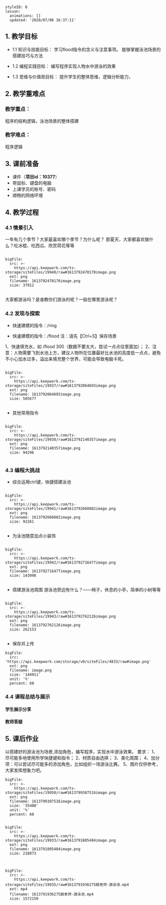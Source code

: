 <style>
  .markdown-body hr {
    height: 1px;
  }
</style>





```@Lesson
styleID: 0
lesson:
  animations: []
  updated: '2020/07/06 16:37:11'

```

 ## **1. 教学目标**
 * 1.1 知识与技能目标：
 学习flood指令的含义与注意事项。
 能够掌握泳池场景的搭建技巧与方法

* 1.2 编程实践目标：
编写程序实现人物水中游泳的效果

* 1.3 思维与价值观目标：
 提升学生的整体思维，逻辑分析能力，
 
 
 
 ## **2. 教学重难点**
 
### 教学重点：
程序的结构逻辑，泳池场景的整体搭建
### 教学难点：
 程序逻辑
 
 ## **3. 课前准备**
* 课件（**项目id：10377**）
* 带鼠标、键盘的电脑
* 上课学员的账号、密码
* 顺畅的网络环境
 
 ## **4. 教学过程**
 
 ### **4.1 情景引入**
   一年有几个季节？大家最喜欢哪个季节？为什么呢？
那夏天，大家都喜欢做什么？吃冰棍、吃西瓜、欣赏荷花等等
 
```@BigFile

bigFile:
  src: >-
    https://api.keepwork.com/ts-storage/siteFiles/19940/raw#1613792470170image.png
  ext: png
  filename: 1613792470170image.png
  size: 37912
          
```

 大家都游泳吗？是谁教你们游泳的呢？一般在哪里游泳呢？
      
   
### **4.2 发现与探索**

 * 快速建模的指令：/ring
 
 
 
 
* 快速建模的指令：/flood
注：请先【Ctrl+S】保存场景

1、快速填充水，如 /flood 300（数据不要太大，尝试一点点往里面加）；
2、注意：人物需要飞到水池上方，建议人物所在位置最好比水池的高度低一点点，避免不小心加水过多，溢出来填充整个世界，可能会导致电脑卡死。
 
```@BigFile

bigFile:
  src: >-
    https://api.keepwork.com/ts-storage/siteFiles/19937/raw#1613792064693image.png
  ext: png
  filename: 1613792064693image.png
  size: 505677
          
```


* 其他常用指令
 
```@BigFile

bigFile:
  src: >-
    https://api.keepwork.com/ts-storage/siteFiles/19938/raw#1613792140357image.png
  ext: png
  filename: 1613792140357image.png
  size: 94296
          
```




### **4.3 编程大挑战**
* 综合运用ctrl键，快捷搭建泳池  
 
```@BigFile

bigFile:
  src: >-
    https://api.keepwork.com/ts-storage/siteFiles/19941/raw#1613792660882image.png
  ext: png
  filename: 1613792660882image.png
  size: 92261
          
```
* 为泳池随意加点小装饰
 
```@BigFile

bigFile:
  src: >-
    https://api.keepwork.com/ts-storage/siteFiles/19942/raw#1613792716477image.png
  ext: png
  filename: 1613792716477image.png
  size: 143098
          
```

* 搭建游泳池周围
游泳池旁边有什么？——椅子，休息的小亭，简单的小树等等
 
```@BigFile

bigFile:
  src: >-
    https://api.keepwork.com/ts-storage/siteFiles/19943/raw#1613792762126image.png
  ext: png
  filename: 1613792762126image.png
  size: 262153
          
```



* 保存并上传
 
```@BigFile
bigFile:
  src: 'https://api.keepwork.com/storage/v0/siteFiles/4833/raw#image.png'
  ext: png
  filename: image.png
  size: '144911'
  unit: '%'
  percent: 60

```

### **4.4 课程总结与展示**
#### 学生展示分享

#### 教师答疑



## **5. 课后作业**
以搭建好的游泳池为场景,添加角色，编写程序，实现水中游泳效果。
要求：
1、尽可能多地使用所学快捷键和指令；
2、材质自由选择；
3、美化周围；
4、加分项：可以尝试尽可能多的添加角色，比如组织一场游泳比赛。
5、图片仅供参考，大家发挥想象力吧。
 
```@BigFile
bigFile:
  src: >-
    https://api.keepwork.com/ts-storage/siteFiles/19950/raw#1613799387516image.png
  ext: png
  filename: 1613799387516image.png
  size: '35408'
  unit: '%'
  percent: 60

```


```@BigFile

bigFile:
  src: >-
    https://api.keepwork.com/ts-storage/siteFiles/19933/raw#1613791805484image.png
  ext: png
  filename: 1613791805484image.png
  size: 218873
          
```


```@BigFile

bigFile:
  src: >-
    https://api.keepwork.com/ts-storage/siteFiles/19935/raw#1613791936275姚老师-游泳池.mp4
  ext: mp4
  filename: 1613791936275姚老师-游泳池.mp4
  size: 1572150
          
```